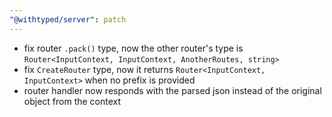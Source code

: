 ```yaml
---
"@withtyped/server": patch
---
```


- fix router `.pack()` type, now the other router's type is `Router<InputContext, InputContext, AnotherRoutes, string>`
- fix `CreateRouter` type, now it returns `Router<InputContext, InputContext>` when no prefix is provided
- router handler now responds with the parsed json instead of the original object from the context
